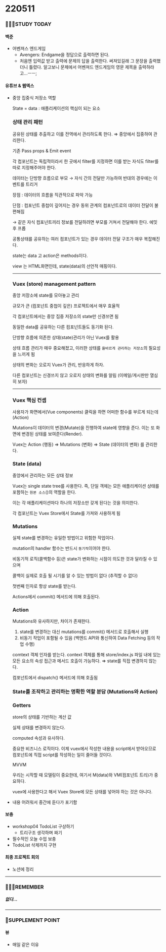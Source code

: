 # 220511

### 👨🏼‍🏫STUDY TODAY

#### 백준

- 어벤져스 엔드게임
  - Avengers: Endgame을 정답으로 출력하면 된다.
  - 처음엔 입력값 받고 출력에 문제의 답을 출력한다. 써져있길래 그 문장을 출력했더니 틀렸다. 알고보니 문제에서 어벤져드 엔드게임의 영문 제목을 출력하라고...ㅡㅡ;



#### 유튜브 & 웹엑스

- 중앙 집중식 저장소 역할

  State = data : 애플리케이션의 핵심이 되는 요소

  ### 상태 관리 패턴

  공유된 상태를 추출하고 이를 전역에서 관리하도록 한다.  ⇒ 중앙에서 집중하여 관리한다.

  기존 Pass props & Emit event

  각 컴포넌트는 독립적이라서 한 곳에서 filter를 지정하면 이를 받는 자식도 filter를 따로 지정해주어야 한다.

  데이터는 단방향 흐름으로 부모 → 자식 간의 전달만 가능하여 반대의 경우에는 이벤트를 트리거

  장점 : 데이터의 흐름을 직관적으로 파악 가능

  단점 : 컴포넌트 중첩이 깊어지는 경우 동위 관계의 컴포넌트로의 데이터 전달이 불편해짐

  → 같은 자식 컴포넌트끼리 정보를 전달하려면 부모를 거쳐서 전달해야 한다. 에밋 후 프롭

  공통상태를 공유하는 여러 컴포넌트가 있는 경우 데이터 전달 구조가 매우 복잡해진다.

  state는 data 고 action은 methods이다.

  view 는 HTML화면인데, state(data)의 선언적 매핑이다.

  ------

  ### Vuex (store) management pattern

  중앙 저장소에 state를 모아놓고 관리

  규모가 큰 (컴포넌트 중첩이 깊은) 프로젝트에서 매우 효율적

  각 컴포넌트에서는 중앙 집중 저장소의 state만 신경쓰면 됨

  동일한 data를 공유하는 다른 컴포넌트들도 동기화 된다.

  단방향 흐름에 의존한 상태(state)관리가 아닌 Vuex를 활용

  상태 흐름 관리가 매우 중요해졌고, 이러한 상태를 `올바르게 관리하는 저장소`의 필요성을 느끼게 됨

  상태의 변화는 오로지 Vuex가 관리, 반응하게 하자.

  다른 컴포넌트는 신경쓰지 않고 오로지 상태의 변화를 알림 (이메일/게시판만 열심히 보자)

  ------

  ### Vuex 핵심 컨셉

  사용자가 화면에서(Vue components) 클릭을 하면 어떠한 함수를 부르게 되는데(Action)

  Mutations이 데이터의 변경(Mutate)을 진행하여 state에 영향을 준다. 이는 또 화면에 변경된 상태를 보여준다(Render).

  Vuex는 Action (행동) ⇒ Mutations (변화) ⇒ State (데이터의 변화) 를 관리한다.

  ### State (data)

  중앙에서 관리하는 모든 상태 정보

  Vuex는 single state tree를 사용한다. 즉, 단일 객체는 모든 애플리케이션 상태를 포함하는 `원본 소스`()의 역할을 한다.

  이는 각 애플리케이션마다 하나의 저장소만 갖게 된다는 것을 의미한다.

  각 컴포넌트는 Vuex Store에서 State를 가져와 사용하게 됨

  ### Mutations

  실제 state를 변경하는 유일한 방법이고 위험한 작업이다.

  mutation의 handler 함수는 반드시 `동기적`이어야 한다.

  비동기적 로직(콜백함수 등)은 state가 변화하는 시점이 의도한 것과 달라질 수 있으며

  콜백이 실제로 호출 될 시기를 알 수 있는 방법이 없다 (추적할 수 없다)

  첫번째 인자로 항상 state를 받는다.

  Actions에서 commit() 메서드에 의해 호출된다.

  ### Action

  Mutations와 유사하지만, 차이가 존재한다.

  1. state를 변경하는 대신 mutations를 commit() 메서드로 호출해서 실행
  2. 비동기 작업이 포함될 수 있음 (백엔드 API와 통신하여 Data Fetching 등의 작업 수행)

  comtext 객체 인자를 받는다. context 객체를 통해 store/index.js 파일 내에 있는 모든 요소의 속성 접근과 메서드 호출이 가능하다. ⇒ state를 직접 변경하지 않는다.

  컴포넌트에서 dispatch() 메서드에 의해 호출됨

  ### State를 조작하고 관리하는 명확한 역할 분담 (Mutations와 Action)

  ### Getters

  store의 상태를 기반하는 계산 값

  실제 상태를 변경하지 않는다.

  computed 속성과 유사하다.

  중요한 비즈니스 로직이다. 이제 vuex에서 작성한 내용을 script에서 받아오므로 컴포넌트에 직접 script를 작성하는 일이 줄어들 것이다.

  MVVM

  우리는 시작할 때 모델링이 중요한데, 여기서 M(data)와 VM(컴포넌트 트리)가 중요하다.

  vuex에 사용한다고 해서 Vuex Store에 모든 상태를 넣어야 하는 것은 아니다.

- 내용 어려워서 중간에 듣다가 포기함



#### 보충

- workshop04 TodoList 구상하기
  - 트리구조 생각하며 짜기
- 필수적인 오늘 수업 보충
- TodoList 삭제까지 구현



#### 최종 프로젝트 회의

- 노션에 정리

---

### 💆🏼‍♂️REMEMBER

##### 없다...

---

### 💫SUPPLEMENT POINT

#### 뷰

- 매일 같은 이유
